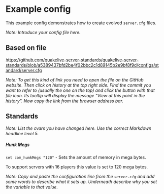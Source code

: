 # Example config

This example config demonstrates how to create evolved `server.cfg` files.

*Note: Introduce your config file here.*

## Based on file

https://github.com/quakelive-server-standards/quakelive-server-standards/blob/a5389437bfd2be4f02bbc2c1d89145b2e9bf8f9d/configs/standard/server.cfg

*Note: To get this kind of link you need to open the file on the GitHub website. Then click on history at the top right side. Find the commit you want to refer to (usually the one on the top) and click the button with that file icon. Its tooltip will display the message "View at this point in the history". Now copy the link from the browser address bar.*

## Standards

*Note: List the cvars you have changed here. Use the correct Markdown headline level 5.*

##### Hunk Megs

`set com_hunkMegs "120"` - Sets the amount of memory in mega bytes.

To support servers with 16 players this value is set to 120 mega bytes.

*Note: Copy and paste the configuration line from the `server.cfg` and add some words to describe what it sets up. Underneath describe why you set the variable to that value.*
